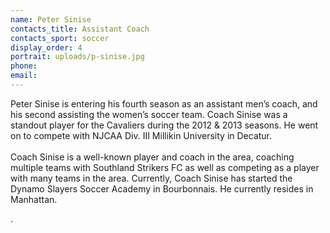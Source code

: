 ```yaml
---
name: Peter Sinise
contacts_title: Assistant Coach
contacts_sport: soccer
display_order: 4
portrait: uploads/p-sinise.jpg
phone:
email:
---
```


Peter Sinise is entering his fourth season as an assistant men’s coach, and his second assisting the women’s soccer team. Coach Sinise was a standout player for the Cavaliers during the 2012 & 2013 seasons. He went on to compete with NJCAA Div. III Millikin University in Decatur.<br><br>Coach Sinise is a well-known player and coach in the area, coaching multiple teams with Southland Strikers FC as well as competing as a player with many teams in the area. Currently, Coach Sinise has started the Dynamo Slayers Soccer Academy in Bourbonnais. He currently resides in Manhattan.

.
